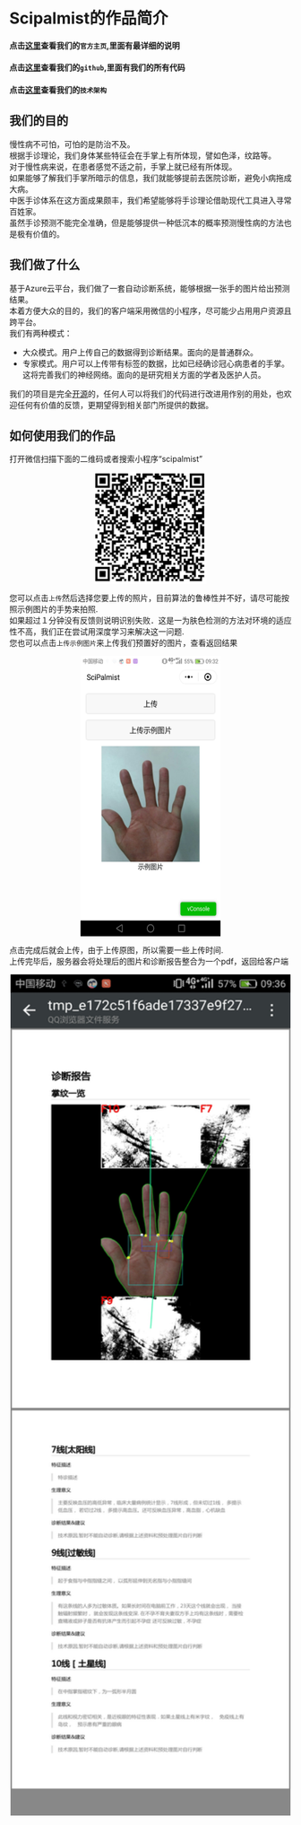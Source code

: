 Scipalmist的作品简介
===================
#### 点击[这里](http://www.lihao7086.com:8001)查看我们的`官方主页`,里面有最详细的说明  
#### 点击[这里](https://github.com/KiyomiHan/palm_dealing)查看我们的`github`,里面有我们的所有代码 
#### 点击[这里](https://github.com/KiyomiHan/palm_dealing/blob/master/tech_frame.md)查看我们的`技术架构`


## 我们的目的 ##
慢性病不可怕，可怕的是防治不及。  
根据手诊理论，我们身体某些特征会在手掌上有所体现，譬如色泽，纹路等。  
对于慢性病来说，在患者感觉不适之前，手掌上就已经有所体现。  
如果能够了解我们手掌所暗示的信息，我们就能够提前去医院诊断，避免小病拖成大病。  
中医手诊体系在这方面成果颇丰，我们希望能够将手诊理论借助现代工具进入寻常百姓家。  
虽然手诊预测不能完全准确，但是能够提供一种低沉本的概率预测慢性病的方法也是极有价值的。  


## 我们做了什么 ##
基于Azure云平台，我们做了一套自动诊断系统，能够根据一张手的图片给出预测结果。  
本着方便大众的目的，我们的客户端采用微信的小程序，尽可能少占用用户资源且跨平台。  
我们有两种模式：
* 大众模式。用户上传自己的数据得到诊断结果。面向的是普通群众。
* 专家模式。用户可以上传带有标签的数据，比如已经确诊冠心病患者的手掌。这将完善我们的神经网络。面向的是研究相关方面的学者及医护人员。

我们的项目是完全[开源](https://github.com/KiyomiHan/palm_dealing)的，任何人可以将我们的代码进行改进用作别的用处，也欢迎任何有价值的反馈，更期望得到相关部门所提供的数据。  

## 如何使用我们的作品 ##

打开微信扫描下面的二维码或者搜索小程序“scipalmist”  
<div align = "center"><img src="readme_static/2dcode.png" width = "200" height = "200" alt="图片名称" align=center /> </div> 

您可以点击`上传`然后选择您要上传的照片，目前算法的鲁棒性并不好，请尽可能按照示例图片的手势来拍照.  
如果超过１分钟没有反馈则说明识别失败．这是一为肤色检测的方法对环境的适应性不高，我们正在尝试用深度学习来解决这一问题.   
您也可以点击`上传示例图片`来上传我们预置好的图片，查看返回结果  
<div align = "center"><img src="readme_static/page.jpeg" width = "250" height = "500" alt="图片名称" align=center /> </div>

点击完成后就会上传，由于上传原图，所以需要一些上传时间.  
上传完毕后，服务器会将处理后的图片和诊断报告整合为一个pdf，返回给客户端
<div align = "center"><img src="readme_static/report.jpeg" width = "500" height = "1500" alt="图片名称" align=center /></div>
